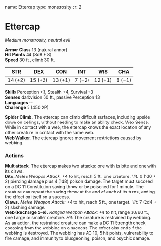 name: Ettercap
type: monstrosity
cr: 2

# Ettercap 
_Medium monstrosity, neutral evil_

**Armor Class** 13 (natural armor)    
**Hit Points** 44 (8d8 + 8)    
**Speed** 30 ft., climb 30 ft. 

| STR     | DEX     | CON     | INT     | WIS     | CHA     |
|---------|---------|---------|---------|---------|---------|
| 14 (+2) | 15 (+2) | 13 (+1) | 7 (−2) | 12 (+1) | 8 (−1) |

**Skills** Perception +3, Stealth +4, Survival +3    
**Senses** darkvision 60 ft., passive Perception 13    
**Languages** --    
**Challenge** 2 (450 XP) 

**Spider Climb.** The ettercap can climb difficult surfaces, including upside down on ceilings, without needing to make an ability check. Web Sense. While in contact with a web, the ettercap knows the exact location of any other creature in contact with the same web.    
**Web Walker.** The ettercap ignores movement restrictions caused by webbing. 

### Actions 
**Multiattack.** The ettercap makes two attacks: one with its bite and one with its claws.    
**Bite.** _Melee Weapon Attack:_ +4 to hit, reach 5 ft., one creature. _Hit:_ 6 (1d8 + 2) piercing damage plus 4 (1d8) poison damage. The target must succeed on a DC 11 Constitution saving throw or be poisoned for 1 minute. The creature can repeat the saving throw at the end of each of its turns, ending the effect on itself on a success.    
**Claws.** _Melee Weapon Attack:_ +4 to hit, reach 5 ft., one target. _Hit:_ 7 (2d4 + 2) slashing damage.    
**Web (Recharge 5–6).** _Ranged Weapon Attack:_ +4 to hit, range 30/60 ft., one Large or smaller creature. _Hit:_ The creature is restrained by webbing. As an action, the restrained creature can make a DC 11 Strength check, escaping from the webbing on a success. The effect also ends if the webbing is destroyed. The webbing has AC 10, 5 hit points, vulnerability to fire damage, and immunity to bludgeoning, poison, and psychic damage.